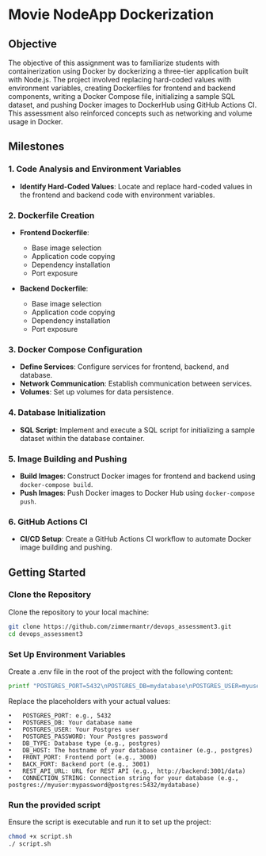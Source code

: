 # Movie NodeApp Dockerization

## Objective

The objective of this assignment was to familiarize students with containerization using Docker by dockerizing a three-tier application built with Node.js. The project involved replacing hard-coded values with environment variables, creating Dockerfiles for frontend and backend components, writing a Docker Compose file, initializing a sample SQL dataset, and pushing Docker images to DockerHub using GitHub Actions CI. This assessment also reinforced concepts such as networking and volume usage in Docker.

## Milestones

### 1. Code Analysis and Environment Variables
- **Identify Hard-Coded Values**: Locate and replace hard-coded values in the frontend and backend code with environment variables.

### 2. Dockerfile Creation
- **Frontend Dockerfile**: 
  - Base image selection
  - Application code copying
  - Dependency installation
  - Port exposure

- **Backend Dockerfile**: 
  - Base image selection
  - Application code copying
  - Dependency installation
  - Port exposure

### 3. Docker Compose Configuration
- **Define Services**: Configure services for frontend, backend, and database.
- **Network Communication**: Establish communication between services.
- **Volumes**: Set up volumes for data persistence.

### 4. Database Initialization
- **SQL Script**: Implement and execute a SQL script for initializing a sample dataset within the database container.

### 5. Image Building and Pushing
- **Build Images**: Construct Docker images for frontend and backend using `docker-compose build`.
- **Push Images**: Push Docker images to Docker Hub using `docker-compose push`.

### 6. GitHub Actions CI
- **CI/CD Setup**: Create a GitHub Actions CI workflow to automate Docker image building and pushing.

## Getting Started

### Clone the Repository
Clone the repository to your local machine:
```bash
git clone https://github.com/zimmermantr/devops_assessment3.git
cd devops_assessment3
```

### Set Up Environment Variables
Create a .env file in the root of the project with the following content:
```bash
printf "POSTGRES_PORT=5432\nPOSTGRES_DB=mydatabase\nPOSTGRES_USER=myuser\nPOSTGRES_PASSWORD=mypassword\nDB_TYPE=postgres\nDB_HOST=postgres\nFRONT_PORT=3000\nBACK_PORT=3001\nREST_API_URL=http://backend:3001/data\nCONNECTION_STRING=postgres://myuser:mypassword@postgres:5432/mydatabase\n" > .env
```
Replace the placeholders with your actual values:

	•	POSTGRES_PORT: e.g., 5432
	•	POSTGRES_DB: Your database name
	•	POSTGRES_USER: Your Postgres user
	•	POSTGRES_PASSWORD: Your Postgres password
	•	DB_TYPE: Database type (e.g., postgres)
	•	DB_HOST: The hostname of your database container (e.g., postgres)
	•	FRONT_PORT: Frontend port (e.g., 3000)
	•	BACK_PORT: Backend port (e.g., 3001)
	•	REST_API_URL: URL for REST API (e.g., http://backend:3001/data)
	•	CONNECTION_STRING: Connection string for your database (e.g., postgres://myuser:mypassword@postgres:5432/mydatabase)

### Run the provided script
Ensure the script is executable and run it to set up the project:
```bash
chmod +x script.sh
./ script.sh
```